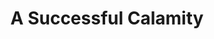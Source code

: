 ---
title: A Successful Calamity
year: 1934
opening_date: 1934-05-15
closing_date: 
layout: productions
featured_image: 
image_caption:
image_credit:
playbill:
category:
Theatre: Theatre Jacksonville
cast:
  Eddie Wilton: Charles Luckie
  Clarence Withers: Drummond Paul, Jr.
  Emmie Wilton: Edna Holley
  Henry Wilton: Frank Heintz
  Marguerite Wilton: Lydia Hodges
  Julia Partington: Mae Holly
  Alberine: Margaret Hunter
  George Struthers: Ralph W. Cooper, Jr.
  John Belden: Lawrence Case
  Pietro Rafaelo: Winston Fowler
  Connors: John H. Pratt
  Dr. Broodie: Sydney Clark
crew:
  Director: Winston Fowler
  Staging:
    - Jim Reynolds
    - Mrs. Douglas Haygood
    - Mrs. Fred Pumpelly
    - Mrs. Holden Blackwell
    - Robert Tracy
  Props: Laurine Goffin
understudies:
orchestra:
external_links:
---